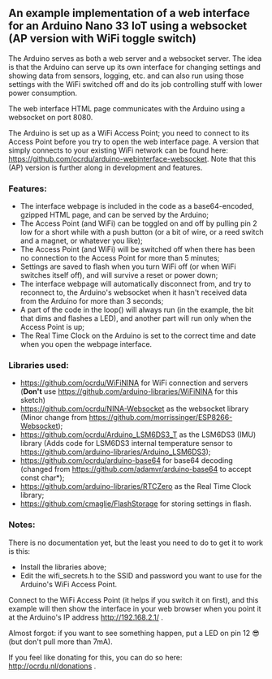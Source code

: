 ## An example implementation of a web interface for an Arduino Nano 33 IoT using a websocket (AP version with WiFi toggle switch)

The Arduino serves as both a web server and a websocket server. The idea is that the Arduino can serve up its own interface for changing settings and showing data from sensors, logging, etc. and can also run using those settings with the WiFi switched off and do its job controlling stuff with lower power consumption.

The web interface HTML page communicates with the Arduino using a websocket on port 8080.

The Arduino is set up as a WiFi Access Point; you need to connect to its Access Point before you try to open the web interface page. A version that simply connects to your existing WiFi network can be found here: https://github.com/ocrdu/arduino-webinterface-websocket. Note that this (AP) version is further along in development and features.

### Features:
- The interface webpage is included in the code as a base64-encoded, gzipped HTML page, and can be served by the Arduino;
- The Access Point (and WiFi) can be toggled on and off by pulling pin 2 low for a short while with a push button (or a bit of wire, or a reed switch and a magnet, or whatever you like);
- The Access Point (and WiFi) will be switched off when there has been no connection to the Access Point for more than 5 minutes;
- Settings are saved to flash when you turn WiFi off (or when WiFi switches itself off), and will survive a reset or power down;
- The interface webpage will automatically disconnect from, and try to reconnect to, the Arduino's websocket when it hasn't received data from the Arduino for more than 3 seconds;
- A part of the code in the loop() will always run (in the example, the bit that dims and flashes a LED), and another part will run only when the Access Point is up;
- The Real Time Clock on the Arduino is set to the correct time and date when you open the webpage interface.

### Libraries used:

- https://github.com/ocrdu/WiFiNINA for WiFi connection and servers (**Don't** use https://github.com/arduino-libraries/WiFiNINA for this sketch)
- https://github.com/ocrdu/NINA-Websocket as the websocket library (Minor change from https://github.com/morrissinger/ESP8266-Websocket);
- https://github.com/ocrdu/Arduino_LSM6DS3_T as the LSM6DS3 (IMU) library (Adds code for LSM6DS3 internal temperature sensor to https://github.com/arduino-libraries/Arduino_LSM6DS3);
- https://github.com/ocrdu/arduino-base64 for base64 decoding (changed from https://github.com/adamvr/arduino-base64 to accept const char*);
- https://github.com/arduino-libraries/RTCZero as the Real Time Clock library;
- https://github.com/cmaglie/FlashStorage for storing settings in flash.

### Notes:

There is no documentation yet, but the least you need to do to get it to work is this:

- Install the libraries above;
- Edit the wifi_secrets.h to the SSID and password you want to use for the Arduino's WiFi Access Point.

Connect to the WiFi Access Point (it helps if you switch it on first), and this example will then show the interface in your web browser when you point it at the Arduino's IP address http://192.168.2.1/ .

Almost forgot: if you want to see something happen, put a LED on pin 12 😎 (but don't pull more than 7mA).

If you feel like donating for this, you can do so here: http://ocrdu.nl/donations .